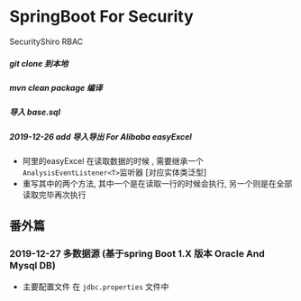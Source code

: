 # SpringBoot  For  Security
SecurityShiro
RBAC 
##### git clone  到本地 
##### mvn clean package 编译  
##### 导入 base.sql 

##### 2019-12-26  add 导入导出   For Alibaba easyExcel 
- 阿里的easyExcel 在读取数据的时候 , 需要继承一个`AnalysisEventListener<T>`监听器 [对应实体类泛型]
- 重写其中的两个方法, 其中一个是在读取一行的时候会执行, 另一个则是在全部读取完毕再次执行

## 番外篇 
### 2019-12-27  多数据源   (基于spring Boot 1.X 版本 Oracle And  Mysql  DB)
 - 主要配置文件 在 `jdbc.properties` 文件中   